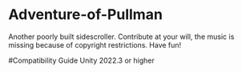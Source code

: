 # Adventure-of-Pullman
Another poorly built sidescroller. Contribute at your will, the music is missing because of copyright restrictions. Have fun!

#Compatibility Guide
Unity 2022.3 or higher
